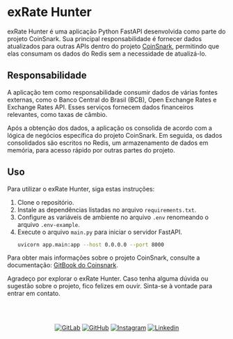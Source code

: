 # exRate Hunter

exRate Hunter é uma aplicação Python FastAPI desenvolvida como parte do projeto CoinSnark. Sua principal responsabilidade é fornecer dados atualizados para outras APIs dentro do projeto [CoinSnark](https://rmottanet.github.io/coinsnark), permitindo que elas consumam os dados do Redis sem a necessidade de atualizá-lo.

## Responsabilidade

A aplicação tem como responsabilidade consumir dados de várias fontes externas, como o Banco Central do Brasil (BCB), Open Exchange Rates e Exchange Rates API. Esses serviços fornecem dados financeiros relevantes, como taxas de câmbio.

Após a obtenção dos dados, a aplicação os consolida de acordo com a lógica de negócios específica do projeto CoinSnark. Em seguida, os dados consolidados são escritos no Redis, um armazenamento de dados em memória, para acesso rápido por outras partes do projeto.

## Uso

Para utilizar o exRate Hunter, siga estas instruções:

1. Clone o repositório.
2. Instale as dependências listadas no arquivo `requirements.txt`.
3. Configure as variáveis de ambiente no arquivo `.env` renomeando o arquivo `.env-example`.
4. Execute o arquivo `main.py` para iniciar o servidor FastAPI.
	```bash
	uvicorn app.main:app --host 0.0.0.0 --port 8000
	```

Para obter mais informações sobre o projeto CoinSnark, consulte a documentação: [GitBook do Coinsnark](https://rmottanet.gitbook.io/coinsnark).


Agradeço por explorar o exRate Hunter. Caso tenha alguma dúvida ou sugestão sobre o projeto, fico felizes em ouvir. Sinta-se à vontade para entrar em contato.

<br />
<br />
<p align="center">
<a href="https://gitlab.com/rmottanet"><img src="https://img.shields.io/badge/Gitlab--_.svg?style=social&logo=gitlab" alt="GitLab"></a>
<a href="https://github.com/rmottanet"><img src="https://img.shields.io/badge/Github--_.svg?style=social&logo=github" alt="GitHub"></a>
<a href="https://instagram.com/rmottanet/"><img src="https://img.shields.io/badge/Instagram--_.svg?style=social&logo=instagram" alt="Instagram"></a>
<a href="https://www.linkedin.com/in/rmottanet/"><img src="https://img.shields.io/badge/Linkedin--_.svg?style=social&logo=linkedin" alt="Linkedin"></a>
</p>
<br />

